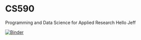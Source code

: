 # CS590
Programming and Data Science for Applied Research
Hello Jeff

[![Binder](https://mybinder.org/badge_logo.svg)](https://mybinder.org/v2/gh/bmcneec/CS590/Python)
